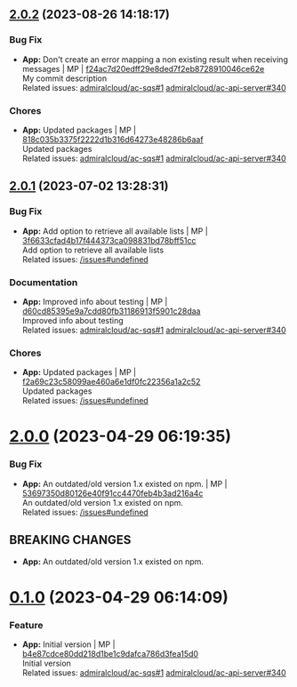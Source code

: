 <a name="2.0.2"></a>

## [2.0.2](https://github.com/admiralcloud/ac-sqs/compare/v2.0.1..v2.0.2) (2023-08-26 14:18:17)


### Bug Fix

* **App:** Don't create an error mapping a non existing result when receiving messages | MP | [f24ac7d20edff29e8ded7f2eb8728910046ce62e](https://github.com/admiralcloud/ac-sqs/commit/f24ac7d20edff29e8ded7f2eb8728910046ce62e)    
My commit description  
Related issues: [admiralcloud/ac-sqs#1](https://github.com/admiralcloud/ac-sqs/issues/1) [admiralcloud/ac-api-server#340](https://github.com/admiralcloud/ac-api-server/issues/340)
### Chores

* **App:** Updated packages | MP | [818c035b3375f2222d1b316d64273e48286b6aaf](https://github.com/admiralcloud/ac-sqs/commit/818c035b3375f2222d1b316d64273e48286b6aaf)    
Updated packages  
Related issues: [admiralcloud/ac-sqs#1](https://github.com/admiralcloud/ac-sqs/issues/1) [admiralcloud/ac-api-server#340](https://github.com/admiralcloud/ac-api-server/issues/340)
<a name="2.0.1"></a>

## [2.0.1](https://github.com/admiralcloud/ac-sqs/compare/v2.0.0..v2.0.1) (2023-07-02 13:28:31)


### Bug Fix

* **App:** Add option to retrieve all available lists | MP | [3f6633cfad4b17f444373ca098831bd78bff51cc](https://github.com/admiralcloud/ac-sqs/commit/3f6633cfad4b17f444373ca098831bd78bff51cc)    
Add option to retrieve all available lists  
Related issues: [/issues#undefined](https://github.com//issues/undefined)
### Documentation

* **App:** Improved info about testing | MP | [d60cd85395e9a7cdd80fb31186913f5901c28daa](https://github.com/admiralcloud/ac-sqs/commit/d60cd85395e9a7cdd80fb31186913f5901c28daa)    
Improved info about testing  
Related issues: [admiralcloud/ac-sqs#1](https://github.com/admiralcloud/ac-sqs/issues/1) [admiralcloud/ac-api-server#340](https://github.com/admiralcloud/ac-api-server/issues/340)
### Chores

* **App:** Updated packages | MP | [f2a69c23c58099ae460a6e1df0fc22356a1a2c52](https://github.com/admiralcloud/ac-sqs/commit/f2a69c23c58099ae460a6e1df0fc22356a1a2c52)    
Updated packages  
Related issues: [/issues#undefined](https://github.com//issues/undefined)
<a name="2.0.0"></a>
 
# [2.0.0](https://github.com/admiralcloud/ac-sqs/compare/v0.1.0..v2.0.0) (2023-04-29 06:19:35)


### Bug Fix

* **App:** An outdated/old version 1.x existed on npm.  | MP | [53697350d80126e40f91cc4470feb4b3ad216a4c](https://github.com/admiralcloud/ac-sqs/commit/53697350d80126e40f91cc4470feb4b3ad216a4c)    
An outdated/old version 1.x existed on npm.  
Related issues: [/issues#undefined](https://github.com//issues/undefined)
## BREAKING CHANGES
* **App:** An outdated/old version 1.x existed on npm.
<a name="0.1.0"></a>
 
# [0.1.0](https://github.com/admiralcloud/ac-sqs/compare/..v0.1.0) (2023-04-29 06:14:09)


### Feature

* **App:** Initial version | MP | [b4e87cdce80dd218d1be1c9dafca786d3fea15d0](https://github.com/admiralcloud/ac-sqs/commit/b4e87cdce80dd218d1be1c9dafca786d3fea15d0)    
Initial version  
Related issues: [admiralcloud/ac-sqs#1](https://github.com/admiralcloud/ac-sqs/issues/1) [admiralcloud/ac-api-server#340](https://github.com/admiralcloud/ac-api-server/issues/340)

